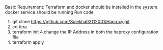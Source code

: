 Basic Requirement:
        Terraform and docker should be installed in the system.
        docker service should be running
Run code

1. git clone https://github.com/Sulekha02112001/Haproxy.git
2. cd tera
3. terraform init 
4.change the IP Address in both the haproxy configuration file
5. terraform apply
  
